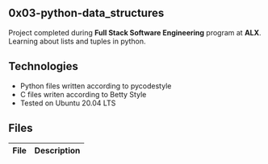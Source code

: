 ## 0x03-python-data_structures

Project completed during **Full Stack Software Engineering** program at **ALX**. Learning about lists and tuples in python.

## Technologies
* Python files written according to pycodestyle
* C files writen according to Betty Style
* Tested on Ubuntu 20.04 LTS

## Files

| File | Description |
| ------- | ------- |
